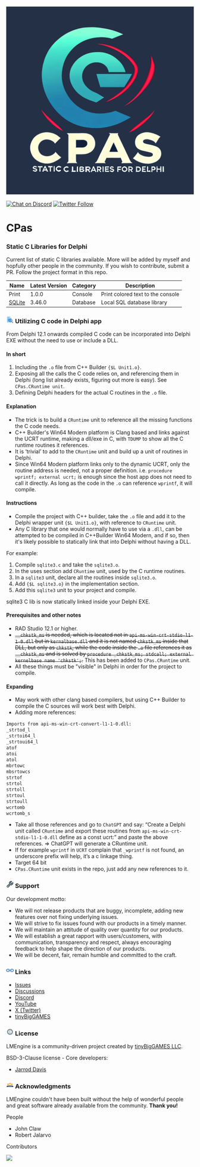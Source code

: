 ![LMEngine](media/Logo.jpg)

[![Chat on Discord](https://img.shields.io/discord/754884471324672040.svg?logo=discord)](https://discord.gg/tPWjMwK) [![Twitter Follow](https://img.shields.io/twitter/follow/tinyBigGAMES?style=social)](https://twitter.com/tinyBigGAMES)

# CPas
### Static C Libraries for Delphi

Current list of static C libraries available. More will be added by myself and hopfully other people in the community. If you wish to contribute, submit a PR. Follow the project format in this repo.

| Name           | Latest Version  | Category | Description |
|----------------|----------------|----------------|----------------|
| Print          | 1.0.0| Console  | Print colored text to the console |
| [SQLite](https://github.com/sqlite/sqlite) | 3.46.0 | Database | Local SQL database library |


### <img src="media\Analyze.png" alt="Overview" width="20" height="20"/> Utilizing C code in Delphi app
From Delphi 12.1 onwards compiled C code can be incorporated into Delphi EXE without the need to use or include a DLL.
 
#### In short
1. Including the `.o` file from C++ Builder `{$L Unit1.o}`.
2. Exposing all the calls the C code relies on, and referencing them in Delphi (long list already exists, figuring out more is easy). See `CPas.CRuntime unit`.
3. Defining Delphi headers for the actual C routines in the `.o` file.
 
#### Explanation
- The trick is to build a `CRuntime` unit to reference all the missing functions the C code needs.
- C++ Builder's Win64 Modern platform is Clang based and links against the UCRT runtime, making a dll/exe in C, with `TDUMP` to show all the C runtime routines it references.
- It is ‘trivial’ to add to the `CRuntime` unit and build up a unit of routines in Delphi. 
- Since Win64 Modern platform links only to the dynamic UCRT, only the routine address is needed, not a proper definition. i.e. `procedure wprintf; external ucrt;` is enough since the host app does not need to call it directly. As long as the code in the `.o` can reference `wprintf`, it will compile.

#### Instructions
- Compile the project with C++ builder, take the `.o` file and add it to the Delphi wrapper unit `{$L Unit1.o}`, with reference to `CRuntime` unit.
- Any C library that one would normally have to use via a `.dll`, can be attempted to be compiled in C++Builder Win64 Modern, and if so, then it's likely possible to statically link that into Delphi without having a DLL.

For example:
1.	Compile `sqlite3.c` and take the `sqlite3.o`.
2.	In the uses section add `CRuntime` unit, used by the C runtime routines.
3.	In a `sqlite3` unit, declare all the routines inside `sqlite3.o`. 
4.	Add `{$L sqlite3.o}` in the implementation section.
5. Add this `sqlite3` unit to your project and compile.

sqlite3 C lib is now statically linked inside your Delphi EXE.

#### Prerequisites and other notes
- RAD Studio 12.1 or higher.
- ~~`__chkstk_ms` is needed, which is located not in `api-ms-win-crt-stdio-l1-1-0.dll` but in `kernalbase.dll` and it is not named `chkstk_ms` inside that DLL, but only as `chkstk`, while the code inside the `.o` file references it as `__chkstk_ms` and is solved by `procedure _chkstk_ms; stdcall; external kernelbase name 'chkstk';`.~~ This has been added to `CPas.CRuntime` unit.
- All these things must be "visible" in Delphi in order for the project to compile.

#### Expanding
- May work with other clang based compilers, but using C++ Builder to compile the C sources will work best with Delphi.
- Adding more references:
```  
Imports from api-ms-win-crt-convert-l1-1-0.dll:
_strtod_l
_strtoi64_l
_strtoui64_l
atof
atoi
atol
mbrtowc
mbsrtowcs
strtof
strtol
strtoll
strtoul
strtoull
wcrtomb
wcrtomb_s
```
- Take all those references and go to `ChatGPT` and say:
“Create a Delphi unit called `CRuntime` and export these routines from `api-ms-win-crt-stdio-l1-1-0.dll` define as a const ucrt:” and paste the above references.
=> ChatGPT will generate a CRuntime unit.
- If for example `wprintf` in `UCRT` complain that `_wprintf` is not found, an underscore prefix will help, it’s a c linkage thing.
- Target 64 bit
- `CPas.CRuntime` unit exists in the repo, just add any new references to it.
 
### <img src="media\Support.png" alt="Support" width="20" height="20"/> Support
Our development motto: 
- We will not release products that are buggy, incomplete, adding new features over not fixing underlying issues.
- We will strive to fix issues found with our products in a timely manner.
- We will maintain an attitude of quality over quantity for our products.
- We will establish a great rapport with users/customers, with communication, transparency and respect, always encouraging feedback to help shape the direction of our products.
- We will be decent, fair, remain humble and committed to the craft.

### <img src="media\Link.png" alt="Links" width="20" height="20"/> Links
- <a href="https://github.com/tinyBigGAMES/CPass/issues" target="_blank">Issues</a>
- <a href="https://github.com/tinyBigGAMES/CPass/discussions" target="_blank">Discussions</a>
- <a href="https://discord.gg/tPWjMwK" target="_blank">Discord</a>
- <a href="https://youtube.com/tinyBigGAMES" target="_blank">YouTube</a>
- <a href="https://twitter.com/tinyBigGAMES" target="_blank">X (Twitter)</a>
- <a href="https://tinybiggames.com/" target="_blank">tinyBigGAMES</a>

### <img src="media\Copyright.png" alt="License" width="20" height="20"/> License
LMEngine is a community-driven project created by <a href="https://github.com/tinyBigGAMES" target="_blank">tinyBigGAMES LLC</a>.

BSD-3-Clause license - Core developers:
- <a href="https://github.com/jarroddavis68" target="_blank">Jarrod Davis</a>

### <img src="media\People.png" alt="Acknowledgments" width="20" height="20"/> Acknowledgments
LMEngine couldn't have been built without the help of wonderful people and great software already available from the community. **Thank you!**

People
- John Claw
- Robert Jalarvo

Contributors

<a href="https://github.com/tinyBigGAMES/CPass/graphs/contributors">
  <img src="https://contrib.rocks/image?repo=tinyBigGAMES/CPas&max=500&columns=20&anon=1" />
</a>

